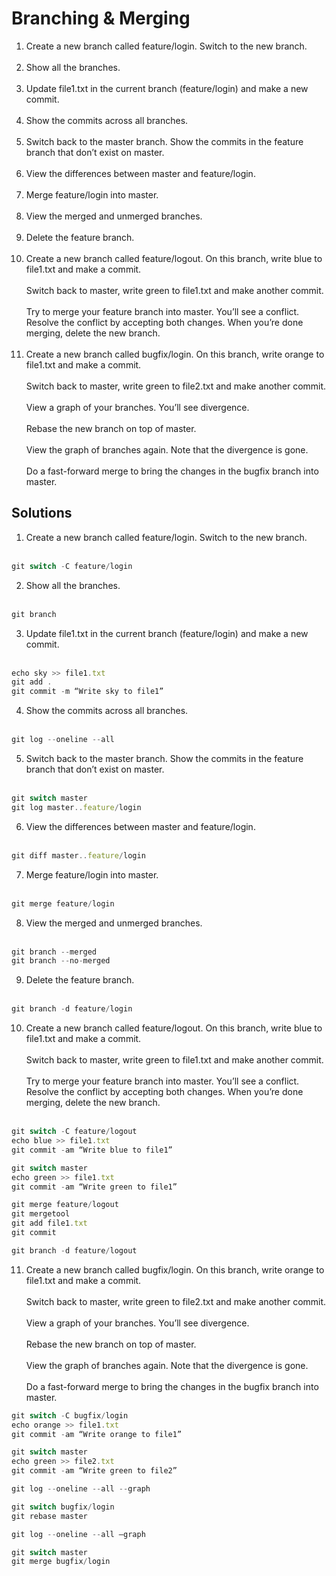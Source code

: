 # Branching & Merging
1. Create a new branch called feature/login. Switch to the new branch.  <br /><br />
2. Show all the branches.  <br /><br />
3. Update file1.txt in the current branch (feature/login) and make a new commit.  <br /><br />
4. Show the commits across all branches. <br /><br />
5. Switch back to the master branch. Show the commits in the feature branch that don’t exist on master. <br /><br />
6. View the differences between master and feature/login. <br /><br />
7. Merge feature/login into master.  <br /><br />
8. View the merged and unmerged branches. <br /><br />
9. Delete the feature branch. <br /><br />
10. Create a new branch called feature/logout. On this branch, write blue to file1.txt and make a commit. <br /><br /> Switch back to master, write green to file1.txt and make another commit. <br /><br /> Try to merge your feature branch into master. You’ll see a conflict. Resolve the conflict by accepting both changes. When you’re done merging, delete the new branch. <br /><br />
11. Create a new branch called bugfix/login. On this branch, write orange to file1.txt and make a commit. <br /><br />  Switch back to master, write green to file2.txt and make another commit. <br /><br /> View a graph of your branches. You’ll see divergence. <br /><br /> Rebase the new branch on top of master. <br /><br /> View the graph of branches again. Note that the divergence is gone. <br /><br /> Do a fast-forward merge to bring the changes in the bugfix branch into master. 


## Solutions
1. Create a new branch called feature/login. Switch to the new branch.  <br /><br />
```javascript
git switch -C feature/login  
```

2. Show all the branches.  <br /><br />
```javascript
git branch 
```
3. Update file1.txt in the current branch (feature/login) and make a new commit.  <br /><br />
```javascript
echo sky >> file1.txt 
git add . 
git commit -m “Write sky to file1” 
```
4. Show the commits across all branches. <br /><br />
```javascript
git log --oneline --all  
```
5. Switch back to the master branch. Show the commits in the feature branch that don’t exist on master. <br /><br />
```javascript
git switch master 
git log master..feature/login 
```
6. View the differences between master and feature/login. <br /><br />
```javascript
git diff master..feature/login 
```
7. Merge feature/login into master.  <br /><br />
```javascript
git merge feature/login 

```
8. View the merged and unmerged branches. <br /><br />
```javascript
git branch --merged 
git branch --no-merged
```
9.  Delete the feature branch. <br /><br />
```javascript
git branch -d feature/login 
```
10. Create a new branch called feature/logout. On this branch, write blue to file1.txt and make a commit. <br /><br /> Switch back to master, write green to file1.txt and make another commit. <br /><br /> Try to merge your feature branch into master. You’ll see a conflict. Resolve the conflict by accepting both changes. When you’re done merging, delete the new branch. <br /><br />
```javascript
git switch -C feature/logout 
echo blue >> file1.txt 
git commit -am “Write blue to file1” 

git switch master 
echo green >> file1.txt 
git commit -am “Write green to file1” 

git merge feature/logout  
git mergetool 
git add file1.txt 
git commit  

git branch -d feature/logout
```
11. Create a new branch called bugfix/login. On this branch, write orange to file1.txt and make a commit. <br /><br />  Switch back to master, write green to file2.txt and make another commit. <br /><br /> View a graph of your branches. You’ll see divergence. <br /><br /> Rebase the new branch on top of master. <br /><br /> View the graph of branches again. Note that the divergence is gone. <br /><br /> Do a fast-forward merge to bring the changes in the bugfix branch into master. 
```javascript
git switch -C bugfix/login 
echo orange >> file1.txt 
git commit -am “Write orange to file1” 

git switch master 
echo green >> file2.txt 
git commit -am “Write green to file2” 

git log --oneline --all --graph 

git switch bugfix/login 
git rebase master 

git log --oneline --all —graph 

git switch master 
git merge bugfix/login 
```
